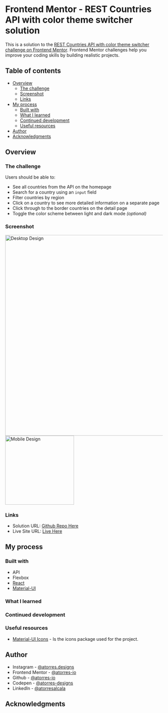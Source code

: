 # Frontend Mentor - REST Countries API with color theme switcher solution

This is a solution to the [REST Countries API with color theme switcher challenge on Frontend Mentor](https://www.frontendmentor.io/challenges/rest-countries-api-with-color-theme-switcher-5cacc469fec04111f7b848ca). Frontend Mentor challenges help you improve your coding skills by building realistic projects.

## Table of contents

- [Overview](#overview)
  - [The challenge](#the-challenge)
  - [Screenshot](#screenshot)
  - [Links](#links)
- [My process](#my-process)
  - [Built with](#built-with)
  - [What I learned](#what-i-learned)
  - [Continued development](#continued-development)
  - [Useful resources](#useful-resources)
- [Author](#author)
- [Acknowledgments](#acknowledgments)

## Overview

### The challenge

Users should be able to:

- See all countries from the API on the homepage
- Search for a country using an `input` field
- Filter countries by region
- Click on a country to see more detailed information on a separate page
- Click through to the border countries on the detail page
- Toggle the color scheme between light and dark mode _(optional)_

### Screenshot

<img src='./src/Assets/Images/Final/desktop-design.png' width='640px' alt='Desktop Design' />
<img src='./src/Assets/Images/Final/mobile-design.png' width='220px' alt='Mobile Design' />

### Links

- Solution URL: [Github Repo Here](https://github.com/atorres-io/frontend-mentor-rest-countries-api)
- Live Site URL: [Live Here](https://dreamy-raman-37f366.netlify.app)

## My process

### Built with

- API
- Flexbox
- [React](https://reactjs.org/)
- [Material-UI](https://material-ui.com/)

### What I learned

### Continued development

### Useful resources

- [Material-UI Icons](https://material-ui.com/es/components/material-icons/) - Is the icons package used for the project.

## Author

- Instagram - [@atorres.designs](https://www.instagram.com/atorres.designs/)
- Frontend Mentor - [@atorres-io](https://www.frontendmentor.io/profile/atorres-io)
- Github - [@atorres-io](https://github.com/atorres-io)
- Codepen - [@atorres-designs](https://codepen.io/atorres-designs)
- LinkedIn - [@atorresalcala](https://www.linkedin.com/in/atorresalcala)

## Acknowledgments
